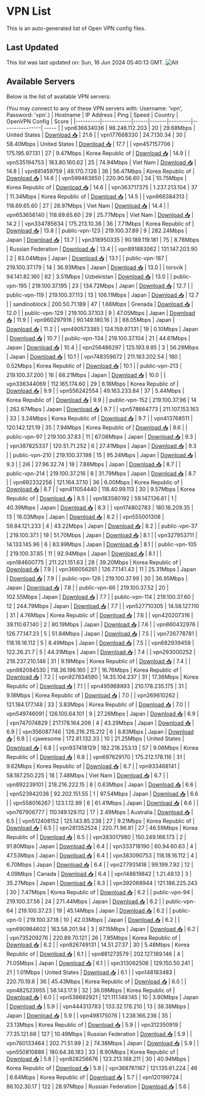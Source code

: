 # VPN List

This is an auto-generated list of Open VPN config files.

## Last Updated

This list was last updated on: Sun, 16 Jun 2024 05:40:13 GMT.
![Alt](https://repobeats.axiom.co/api/embed/186b98318ef1479477931607c1ad7d823f12451f.svg "Repobeats analytics image")

## Available Servers

Below is the list of available VPN servers:

(You may connect to any of these VPN servers with: Username: 'vpn', Password: 'vpn'.)
| Hostname | IP Address | Ping | Speed | Country | OpenVPN Config | Score |
|----------|------------|------|-------|---------|----------------| ----- |
| vpn636634036 | 98.246.112.203 | 20 | 29.68Mbps | United States | [Download 📥](./configs/server_0_US.ovpn) | 21.6 |
| vpn177668330 | 24.7.130.34 | 30 | 58.40Mbps | United States | [Download 📥](./configs/server_1_US.ovpn) | 17.7 |
| vpn457157706 | 175.195.97.131 | 27 | 9.47Mbps | Korea Republic of | [Download 📥](./configs/server_2_KR.ovpn) | 14.9 |
| vpn535194753 | 183.80.160.62 | 25 | 74.94Mbps | Viet Nam | [Download 📥](./configs/server_3_VN.ovpn) | 14.8 |
| vpn881459759 | 49.170.7.126 | 36 | 56.47Mbps | Korea Republic of | [Download 📥](./configs/server_4_KR.ovpn) | 14.6 |
| vpn599463650 | 220.90.56.60 | 34 | 10.75Mbps | Korea Republic of | [Download 📥](./configs/server_5_KR.ovpn) | 14.6 |
| vpn363717375 | 1.237.213.104 | 37 | 11.34Mbps | Korea Republic of | [Download 📥](./configs/server_6_KR.ovpn) | 14.5 |
| vpn866384313 | 118.69.65.60 | 27 | 28.97Mbps | Viet Nam | [Download 📥](./configs/server_7_VN.ovpn) | 14.4 |
| vpn653656140 | 118.69.65.60 | 29 | 25.77Mbps | Viet Nam | [Download 📥](./configs/server_8_VN.ovpn) | 14.2 |
| vpn334785634 | 175.213.10.36 | 36 | 7.71Mbps | Korea Republic of | [Download 📥](./configs/server_9_KR.ovpn) | 13.8 |
| public-vpn-123 | 219.100.37.89 | 9 | 282.24Mbps | Japan | [Download 📥](./configs/server_10_JP.ovpn) | 13.7 |
| vpn318950335 | 90.189.119.181 | 75 | 8.78Mbps | Russian Federation | [Download 📥](./configs/server_11_RU.ovpn) | 13.4 |
| vpn891883062 | 131.147.203.90 | 2 | 83.04Mbps | Japan | [Download 📥](./configs/server_12_JP.ovpn) | 13.1 |
| public-vpn-187 | 219.100.37.179 | 14 | 36.93Mbps | Japan | [Download 📥](./configs/server_13_JP.ovpn) | 13.0 |
| torsvik | 94.141.82.160 | 62 | 3.51Mbps | Uzbekistan | [Download 📥](./configs/server_14_UZ.ovpn) | 13.0 |
| public-vpn-195 | 219.100.37.195 | 23 | 134.72Mbps | Japan | [Download 📥](./configs/server_15_JP.ovpn) | 12.7 |
| public-vpn-119 | 219.100.37.113 | 13 | 106.11Mbps | Japan | [Download 📥](./configs/server_16_JP.ovpn) | 12.7 |
| sandinoblock | 200.50.71.189 | 47 | 1.66Mbps | Grenada | [Download 📥](./configs/server_17_GD.ovpn) | 12.0 |
| public-vpn-129 | 219.100.37.103 | 9 | 47.05Mbps | Japan | [Download 📥](./configs/server_18_JP.ovpn) | 11.9 |
| vpn960297916 | 90.149.180.16 | 3 | 88.05Mbps | Japan | [Download 📥](./configs/server_19_JP.ovpn) | 11.2 |
| vpn490573385 | 124.159.97.131 | 19 | 0.10Mbps | Japan | [Download 📥](./configs/server_20_JP.ovpn) | 10.7 |
| public-vpn-134 | 219.100.37.104 | 21 | 44.61Mbps | Japan | [Download 📥](./configs/server_21_JP.ovpn) | 10.4 |
| vpn256486297 | 125.193.9.85 | 3 | 56.29Mbps | Japan | [Download 📥](./configs/server_22_JP.ovpn) | 10.1 |
| vpn748359672 | 211.183.202.54 | 180 | 0.52Mbps | Korea Republic of | [Download 📥](./configs/server_23_KR.ovpn) | 10.1 |
| public-vpn-213 | 219.100.37.200 | 16 | 68.21Mbps | Japan | [Download 📥](./configs/server_24_JP.ovpn) | 10.0 |
| vpn336344069 | 112.165.174.60 | 29 | 6.18Mbps | Korea Republic of | [Download 📥](./configs/server_25_KR.ovpn) | 9.9 |
| vpn556242554 | 49.163.233.84 | 37 | 5.44Mbps | Korea Republic of | [Download 📥](./configs/server_26_KR.ovpn) | 9.9 |
| public-vpn-152 | 219.100.37.96 | 14 | 262.67Mbps | Japan | [Download 📥](./configs/server_27_JP.ovpn) | 9.7 |
| vpn578664773 | 211.107.153.163 | 33 | 3.24Mbps | Korea Republic of | [Download 📥](./configs/server_28_KR.ovpn) | 9.7 |
| vpn413768511 | 120.142.121.19 | 35 | 7.94Mbps | Korea Republic of | [Download 📥](./configs/server_29_KR.ovpn) | 9.6 |
| public-vpn-97 | 219.100.37.83 | 11 | 67.08Mbps | Japan | [Download 📥](./configs/server_30_JP.ovpn) | 9.3 |
| vpn387825337 | 120.51.71.252 | 6 | 27.41Mbps | Japan | [Download 📥](./configs/server_31_JP.ovpn) | 9.3 |
| public-vpn-210 | 219.100.37.198 | 15 | 95.24Mbps | Japan | [Download 📥](./configs/server_32_JP.ovpn) | 9.3 |
| 2i6 | 27.96.32.74 | 18 | 7.88Mbps | Japan | [Download 📥](./configs/server_33_JP.ovpn) | 8.7 |
| public-vpn-214 | 219.100.37.216 | 8 | 31.79Mbps | Japan | [Download 📥](./configs/server_34_JP.ovpn) | 8.7 |
| vpn692332256 | 121.164.37.10 | 36 | 6.00Mbps | Korea Republic of | [Download 📥](./configs/server_35_KR.ovpn) | 8.7 |
| vpn411054440 | 118.40.99.113 | 30 | 9.57Mbps | Korea Republic of | [Download 📥](./configs/server_36_KR.ovpn) | 8.5 |
| vpn183580192 | 59.147.136.61 | 1 | 40.39Mbps | Japan | [Download 📥](./configs/server_37_JP.ovpn) | 8.3 |
| vpn174802783 | 180.16.209.35 | 13 | 16.03Mbps | Japan | [Download 📥](./configs/server_38_JP.ovpn) | 8.2 |
| vpn555001308 | 59.84.121.233 | 4 | 43.22Mbps | Japan | [Download 📥](./configs/server_39_JP.ovpn) | 8.2 |
| public-vpn-37 | 219.100.37.1 | 19 | 51.70Mbps | Japan | [Download 📥](./configs/server_40_JP.ovpn) | 8.1 |
| vpn327953711 | 14.133.145.96 | 6 | 83.99Mbps | Japan | [Download 📥](./configs/server_41_JP.ovpn) | 8.1 |
| public-vpn-105 | 219.100.37.85 | 11 | 92.94Mbps | Japan | [Download 📥](./configs/server_42_JP.ovpn) | 8.1 |
| vpn184600775 | 211.221.151.63 | 28 | 39.20Mbps | Korea Republic of | [Download 📥](./configs/server_43_KR.ovpn) | 7.9 |
| vpn366056261 | 126.77.141.43 | 11 | 25.31Mbps | Japan | [Download 📥](./configs/server_44_JP.ovpn) | 7.9 |
| public-vpn-126 | 219.100.37.99 | 30 | 36.95Mbps | Japan | [Download 📥](./configs/server_45_JP.ovpn) | 7.8 |
| public-vpn-66 | 219.100.37.52 | 20 | 102.55Mbps | Japan | [Download 📥](./configs/server_46_JP.ovpn) | 7.7 |
| public-vpn-114 | 219.100.37.60 | 12 | 244.79Mbps | Japan | [Download 📥](./configs/server_47_JP.ovpn) | 7.7 |
| vpn527710305 | 14.58.127.110 | 31 | 4.76Mbps | Korea Republic of | [Download 📥](./configs/server_48_KR.ovpn) | 7.6 |
| vpn420207316 | 39.110.67.140 | 2 | 80.19Mbps | Japan | [Download 📥](./configs/server_49_JP.ovpn) | 7.6 |
| vpn860432976 | 126.77.147.33 | 5 | 51.84Mbps | Japan | [Download 📥](./configs/server_50_JP.ovpn) | 7.5 |
| vpn726778781 | 118.18.16.112 | 5 | 8.49Mbps | Japan | [Download 📥](./configs/server_51_JP.ovpn) | 7.5 |
| vpn682939459 | 122.26.21.7 | 5 | 44.31Mbps | Japan | [Download 📥](./configs/server_52_JP.ovpn) | 7.4 |
| vpn293000252 | 218.237.210.146 | 31 | 9.19Mbps | Korea Republic of | [Download 📥](./configs/server_53_KR.ovpn) | 7.4 |
| vpn982084530 | 118.36.196.160 | 27 | 16.76Mbps | Korea Republic of | [Download 📥](./configs/server_54_KR.ovpn) | 7.2 |
| vpn927834590 | 14.35.104.237 | 31 | 17.36Mbps | Korea Republic of | [Download 📥](./configs/server_55_KR.ovpn) | 7.1 |
| vpn495968893 | 210.178.235.175 | 31 | 9.18Mbps | Korea Republic of | [Download 📥](./configs/server_56_KR.ovpn) | 7.0 |
| vpn269610262 | 121.184.177.148 | 33 | 3.83Mbps | Korea Republic of | [Download 📥](./configs/server_57_KR.ovpn) | 7.0 |
| vpn549746091 | 126.100.64.101 | 9 | 27.26Mbps | Japan | [Download 📥](./configs/server_58_JP.ovpn) | 6.9 |
| vpn747074829 | 217.178.164.206 | 4 | 43.29Mbps | Japan | [Download 📥](./configs/server_59_JP.ovpn) | 6.9 |
| vpn356087746 | 126.216.215.212 | 6 | 8.83Mbps | Japan | [Download 📥](./configs/server_60_JP.ovpn) | 6.8 |
| cjawesome | 172.81.132.33 | 10 | 21.25Mbps | United States | [Download 📥](./configs/server_61_US.ovpn) | 6.8 |
| vpn937418129 | 182.218.253.13 | 57 | 9.06Mbps | Korea Republic of | [Download 📥](./configs/server_62_KR.ovpn) | 6.8 |
| vpn697629170 | 175.212.178.116 | 31 | 9.62Mbps | Korea Republic of | [Download 📥](./configs/server_63_KR.ovpn) | 6.7 |
| vpn933468141 | 58.187.250.225 | 18 | 7.48Mbps | Viet Nam | [Download 📥](./configs/server_64_VN.ovpn) | 6.7 |
| vpn892239101 | 218.216.222.15 | 8 | 0.63Mbps | Japan | [Download 📥](./configs/server_65_JP.ovpn) | 6.6 |
| vpn523942036 | 92.202.151.55 | 1 | 97.54Mbps | Japan | [Download 📥](./configs/server_66_JP.ovpn) | 6.6 |
| vpn558016267 | 123.1.12.99 | 6 | 61.41Mbps | Japan | [Download 📥](./configs/server_67_JP.ovpn) | 6.6 |
| vpn767906777 | 110.149.129.112 | 17 | 2.49Mbps | Australia | [Download 📥](./configs/server_68_AU.ovpn) | 6.5 |
| vpn512408152 | 125.143.85.238 | 27 | 9.21Mbps | Korea Republic of | [Download 📥](./configs/server_69_KR.ovpn) | 6.5 |
| vpn281352524 | 220.71.96.81 | 27 | 46.59Mbps | Korea Republic of | [Download 📥](./configs/server_70_KR.ovpn) | 6.5 |
| vpn383017980 | 150.249.166.173 | 2 | 91.80Mbps | Japan | [Download 📥](./configs/server_71_JP.ovpn) | 6.4 |
| vpn333718190 | 60.94.60.63 | 4 | 47.53Mbps | Japan | [Download 📥](./configs/server_72_JP.ovpn) | 6.4 |
| vpn383090753 | 118.18.16.112 | 4 | 6.70Mbps | Japan | [Download 📥](./configs/server_73_JP.ovpn) | 6.4 |
| vpn277931418 | 99.199.7.92 | 12 | 4.09Mbps | Canada | [Download 📥](./configs/server_74_CA.ovpn) | 6.4 |
| vpn148619842 | 1.21.49.13 | 3 | 35.27Mbps | Japan | [Download 📥](./configs/server_75_JP.ovpn) | 6.3 |
| vpn392068944 | 121.186.225.243 | 30 | 7.47Mbps | Korea Republic of | [Download 📥](./configs/server_76_KR.ovpn) | 6.2 |
| public-vpn-94 | 219.100.37.56 | 24 | 271.44Mbps | Japan | [Download 📥](./configs/server_77_JP.ovpn) | 6.2 |
| public-vpn-64 | 219.100.37.23 | 19 | 45.14Mbps | Japan | [Download 📥](./configs/server_78_JP.ovpn) | 6.2 |
| public-vpn-0 | 219.100.37.18 | 10 | 42.03Mbps | Japan | [Download 📥](./configs/server_79_JP.ovpn) | 6.2 |
| vpn690984602 | 163.58.201.94 | 3 | 97.15Mbps | Japan | [Download 📥](./configs/server_80_JP.ovpn) | 6.2 |
| vpn735209276 | 220.89.70.121 | 26 | 7.85Mbps | Korea Republic of | [Download 📥](./configs/server_81_KR.ovpn) | 6.2 |
| vpn926749131 | 14.51.27.37 | 30 | 5.48Mbps | Korea Republic of | [Download 📥](./configs/server_82_KR.ovpn) | 6.1 |
| vpn881273579 | 202.127.189.146 | 4 | 71.05Mbps | Japan | [Download 📥](./configs/server_83_JP.ovpn) | 6.1 |
| vpn313062506 | 129.150.50.241 | 21 | 1.01Mbps | United States | [Download 📥](./configs/server_84_US.ovpn) | 6.1 |
| vpn148183483 | 220.70.19.6 | 36 | 45.43Mbps | Korea Republic of | [Download 📥](./configs/server_85_KR.ovpn) | 6.0 |
| vpn482523955 | 58.143.17.9 | 32 | 36.09Mbps | Korea Republic of | [Download 📥](./configs/server_86_KR.ovpn) | 6.0 |
| vpn538682921 | 121.111.149.145 | 10 | 3.90Mbps | Japan | [Download 📥](./configs/server_87_JP.ovpn) | 5.9 |
| vpn444313783 | 133.32.178.210 | 13 | 38.38Mbps | Japan | [Download 📥](./configs/server_88_JP.ovpn) | 5.9 |
| vpn498175076 | 1.238.166.236 | 35 | 23.13Mbps | Korea Republic of | [Download 📥](./configs/server_89_KR.ovpn) | 5.9 |
| vpn312350919 | 77.35.121.68 | 127 | 10.49Mbps | Russian Federation | [Download 📥](./configs/server_90_RU.ovpn) | 5.9 |
| vpn760133464 | 202.71.51.99 | 2 | 74.38Mbps | Japan | [Download 📥](./configs/server_91_JP.ovpn) | 5.9 |
| vpn550810886 | 180.64.36.183 | 33 | 8.90Mbps | Korea Republic of | [Download 📥](./configs/server_92_KR.ovpn) | 5.8 |
| vpn828256676 | 123.213.188.211 | 30 | 40.94Mbps | Korea Republic of | [Download 📥](./configs/server_93_KR.ovpn) | 5.8 |
| vpn368761167 | 121.135.61.224 | 46 | 6.64Mbps | Korea Republic of | [Download 📥](./configs/server_94_KR.ovpn) | 5.7 |
| vpn120199724 | 86.102.30.17 | 122 | 28.97Mbps | Russian Federation | [Download 📥](./configs/server_95_RU.ovpn) | 5.6 |
